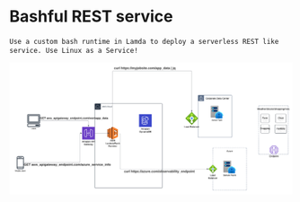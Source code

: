 # Bashful REST service

    Use a custom bash runtime in Lamda to deploy a serverless REST like service. Use Linux as a Service!

  
  ![RBS Diagram](/aws/devops/brs/assets/images/rbs.png)
